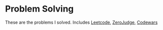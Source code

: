 # Problem Solving

These are the problems I solved.
Includes [Leetcode](https://leetcode.com/), [ZeroJudge](https://zerojudge.tw/), [Codewars](https://www.codewars.com/)
